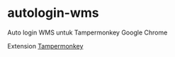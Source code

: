 # autologin-wms
Auto login WMS untuk Tampermonkey Google Chrome

Extension [Tampermonkey](https://chrome.google.com/webstore/detail/tampermonkey/dhdgffkkebhmkfjojejmpbldmpobfkfo)
